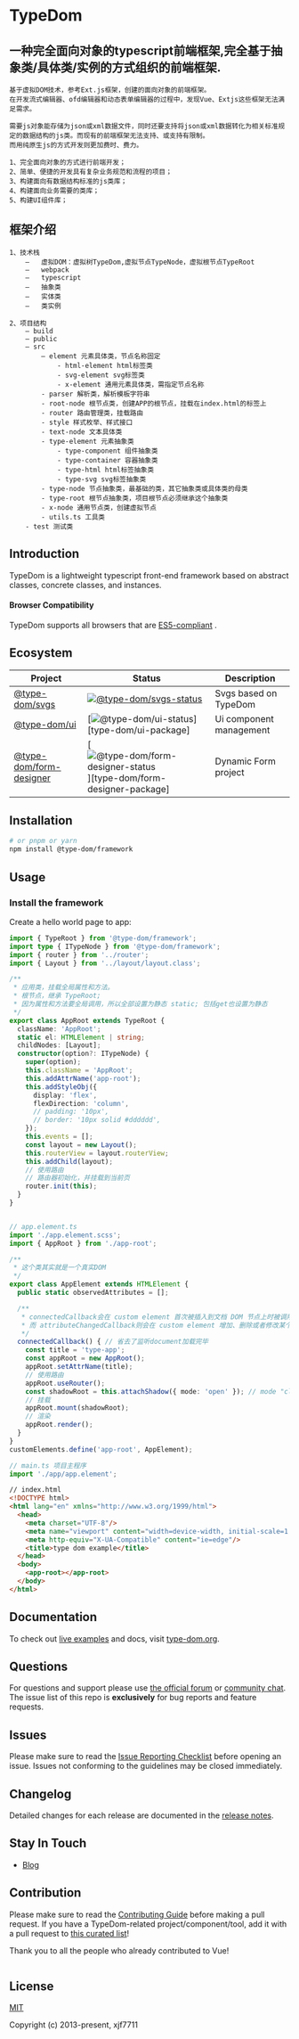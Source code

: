 # TypeDom

## 一种完全面向对象的typescript前端框架,完全基于抽象类/具体类/实例的方式组织的前端框架.

    基于虚拟DOM技术，参考Ext.js框架，创建的面向对象的前端框架。
    在开发流式编辑器、ofd编辑器和动态表单编辑器的过程中，发现Vue、Extjs这些框架无法满足需求。
    
    需要js对象能存储为json或xml数据文件，同时还要支持将json或xml数据转化为相关标准规定的数据结构的js类。而现有的前端框架无法支持、或支持有限制。
    而用纯原生js的方式开发则更加费时、费力。

    1、完全面向对象的方式进行前端开发；
    2、简单、便捷的开发具有复杂业务规范和流程的项目；
    3、构建面向有数据结构标准的js类库；
    4、构建面向业务需要的类库；
    5、构建UI组件库；

## 框架介绍

    1、技术栈
        –	虚拟DOM：虚拟树TypeDom,虚拟节点TypeNode，虚拟根节点TypeRoot
        –	webpack
        –	typescript
        –	抽象类
        –	实体类
        –	类实例

    2、项目结构
        – build
        – public
        – src
            – element 元素具体类，节点名称固定
                - html-element html标签类
                - svg-element svg标签类
                - x-element 通用元素具体类，需指定节点名称
            - parser 解析类，解析模板字符串
            - root-node 根节点类，创建APP的根节点，挂载在index.html的标签上
            - router 路由管理类，挂载路由
            - style 样式枚举、样式接口
            - text-node 文本具体类
            - type-element 元素抽象类
                - type-component 组件抽象类
                - type-container 容器抽象类
                - type-html html标签抽象类
                - type-svg svg标签抽象类
            - type-node 节点抽象类，最基础的类，其它抽象类或具体类的母类
            - type-root 根节点抽象类，项目根节点必须继承这个抽象类
            - x-node 通用节点类，创建虚拟节点
            - utils.ts 工具类
        - test 测试类

## Introduction

TypeDom is a lightweight typescript front-end framework based on abstract classes, concrete classes, and instances.

#### Browser Compatibility

TypeDom supports all browsers that are [ES5-compliant](https://kangax.github.io/compat-table/es5/) .

## Ecosystem

| Project                   | Status                                                              | Description             |
|---------------------------|---------------------------------------------------------------------|-------------------------|
| [@type-dom/svgs]          | [![@type-dom/svgs-status]][type-dom/svgs-package]                   | Svgs based on TypeDom   |
| [@type-dom/ui]            | [![@type-dom/ui-status]][type-dom/ui-package]                       | Ui component management |
| [@type-dom/form-designer] | [![@type-dom/form-designer-status]][type-dom/form-designer-package] | Dynamic Form project    |

[@type-dom/svgs]: https://github.com/type-dom/svgs

[@type-dom/ui]: https://github.com/type-dom/ui

[@type-dom/form-designer]: https://github.com/type-dom/form-designer

[@type-dom/svgs-status]: https://img.shields.io/npm/v/vue-router.svg

[@type-dom/ui-status]: https://img.shields.io/npm/v/vuex.svg

[@type-dom/form-designer-status]: https://img.shields.io/npm/v/@vue/cli.svg

[type-dom/svgs-package]: https://npmjs.com/package/type-dom/svgs

[type-dom-ui-package]: https://npmjs.com/package/type-dom/ui

[type-form-designer-package]: https://npmjs.com/package/type-dom/form-designer

## Installation

```bash
# or pnpm or yarn
npm install @type-dom/framework
```

## Usage

### Install the framework

Create a hello world page to app:

```ts
import { TypeRoot } from '@type-dom/framework';
import type { ITypeNode } from '@type-dom/framework';
import { router } from '../router';
import { Layout } from '../layout/layout.class';

/**
 * 应用类，挂载全局属性和方法。
 * 根节点，继承 TypeRoot;
 * 因为属性和方法要全局调用，所以全部设置为静态 static; 包括get也设置为静态
 */
export class AppRoot extends TypeRoot {
  className: 'AppRoot';
  static el: HTMLElement | string;
  childNodes: [Layout];
  constructor(option?: ITypeNode) {
    super(option);
    this.className = 'AppRoot';
    this.addAttrName('app-root');
    this.addStyleObj({
      display: 'flex',
      flexDirection: 'column',
      // padding: '10px',
      // border: '10px solid #dddddd',
    });
    this.events = [];
    const layout = new Layout();
    this.routerView = layout.routerView;
    this.addChild(layout);
    // 使用路由
    // 路由器初始化，并挂载到当前页
    router.init(this);
  }
}


// app.element.ts
import './app.element.scss';
import { AppRoot } from './app-root';

/**
 * 这个类其实就是一个真实DOM
 */
export class AppElement extends HTMLElement {
  public static observedAttributes = [];

  /**
   * connectedCallback会在 custom element 首次被插入到文档 DOM 节点上时被调用，
   * 而 attributeChangedCallback则会在 custom element 增加、删除或者修改某个属性时被调用。
   */
  connectedCallback() { // 省去了监听document加载完毕
    const title = 'type-app';
    const appRoot = new AppRoot();
    appRoot.setAttrName(title);
    // 使用路由
    appRoot.useRouter();
    const shadowRoot = this.attachShadow({ mode: 'open' }); // mode "closed" | "open"
    // 挂载
    appRoot.mount(shadowRoot);
    // 渲染
    appRoot.render();
  }
}
customElements.define('app-root', AppElement);

// main.ts 项目主程序
import './app/app.element';

```

```html
// index.html
<!DOCTYPE html>
<html lang="en" xmlns="http://www.w3.org/1999/html">
  <head>
    <meta charset="UTF-8"/>
    <meta name="viewport" content="width=device-width, initial-scale=1.0"/>
    <meta http-equiv="X-UA-Compatible" content="ie=edge"/>
    <title>type dom example</title>
  </head>
  <body>
    <app-root></app-root>
  </body> 
</html>
```

## Documentation

To check out [live examples](https://) and docs, visit [type-dom.org](https://).

## Questions

For questions and support please use [the official forum](https://forum.***.org)
or [community chat](https://chat.***.org/). The issue list of this repo is **exclusively** for bug reports and feature
requests.

## Issues

Please make sure to read
the [Issue Reporting Checklist](https://github.com/type-dom/framework/blob/dev/.github/CONTRIBUTING.md#issue-reporting-guidelines)
before opening an issue. Issues not conforming to the guidelines may be closed immediately.

## Changelog

Detailed changes for each release are documented in the [release notes](https://github.com/type-dom/framework/releases).

## Stay In Touch

- [Blog](https://www.cnblogs.com/Xu7711/comments)

## Contribution

Please make sure to read
the [Contributing Guide](https://github.com/type-dom/framework/blob/dev/.github/CONTRIBUTING.md) before making a pull
request. If you have a TypeDom-related project/component/tool, add it with a pull request
to [this curated list](https://github.com/type-dom/awesome-type-dom)!

Thank you to all the people who already contributed to Vue!

<a href="https://github.com/type-dom/framework/graphs/contributors"><img src="" /></a>

## License

[MIT](https://opensource.org/licenses/MIT)

Copyright (c) 2013-present, xjf7711

